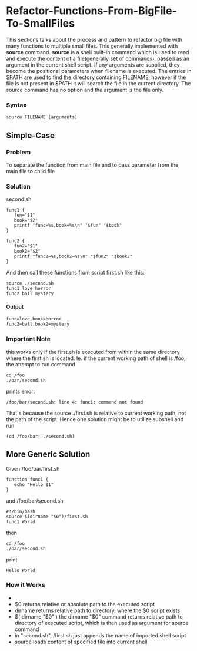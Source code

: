 # Refactor-Functions-From-BigFile-To-SmallFiles

This sections talks about the process and pattern to refactor big file with many functions to multiple small files.
This generally implemented with <b>source</b> command. <b>source</b> is a shell built-in command which is used to read and execute the content of a file(generally set of commands), passed as an argument in the current shell script. If any arguments are supplied, they become the positional parameters when filename is executed.  The entries in $PATH are used to find the directory containing FILENAME, however if the file is not present in $PATH it will search the file in the current directory. The source command has no option and the argument is the file only. 

### Syntax
```
source FILENAME [arguments]
```

## Simple-Case
### Problem
To separate the function from main file and to pass parameter from the main file to child file

### Solution
second.sh
```
func1 {
   fun="$1"
   book="$2"
   printf "func=%s,book=%s\n" "$fun" "$book"
}

func2 {
   fun2="$1"
   book2="$2"
   printf "func2=%s,book2=%s\n" "$fun2" "$book2"
}
```

And then call these functions from script first.sh like this:
```
source ./second.sh
func1 love horror
func2 ball mystery
```

#### Output
```
func=love,book=horror
func2=ball,book2=mystery
```

### Important Note
this works only if the first.sh is executed from within the same directory where the first.sh is located. Ie. if the current working path of shell is /foo, the attempt to run command 
```
cd /foo
./bar/second.sh
```
prints error:
```
/foo/bar/second.sh: line 4: func1: command not found
```
That's because the source ./first.sh is relative to current working path, not the path of the script. Hence one solution might be to utilize subshell and run
```
(cd /foo/bar; ./second.sh)
```

## More Generic Solution 
Given /foo/bar/first.sh
```
function func1 {  
   echo "Hello $1"
}
```
and /foo/bar/second.sh
```
#!/bin/bash
source $(dirname "$0")/first.sh
func1 World
```
then
```
cd /foo
./bar/second.sh
```
print 
```
Hello World
```
### How it Works
*
* $0 returns relative or absolute path to the executed script
* dirname returns relative path to directory, where the $0 script exists
* $( dirname "$0" ) the dirname "$0" command returns relative path to directory of executed script, which is then used as argument for source command
* in "second.sh", /first.sh just appends the name of imported shell script
* source loads content of specified file into current shell

